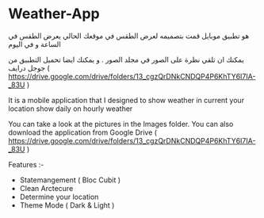 # Weather-App


هو تطبيق موبايل قمت بتصميمه لعرض الطقس في موقعك الحالي
يعرض الطقس في الساعة و في اليوم

يمكنك ان تلقي نظرة على الصور في مجلد الصور .
و يمكنك ايضا تحميل التطبيق من جوجل درايف ( https://drive.google.com/drive/folders/13_cgzQrDNkCNDQP4P6KhTY6I7IA-_83U )

It is a mobile application that I designed to show weather in current your location
show daily on hourly weather

You can take a look at the pictures in the Images folder.
You can also download the application from Google Drive ( https://drive.google.com/drive/folders/13_cgzQrDNkCNDQP4P6KhTY6I7IA-_83U )

Features :-

- Statemangement ( Bloc Cubit ) 
- Clean Arctecure
- Determine your location
- Theme Mode ( Dark & Light )
